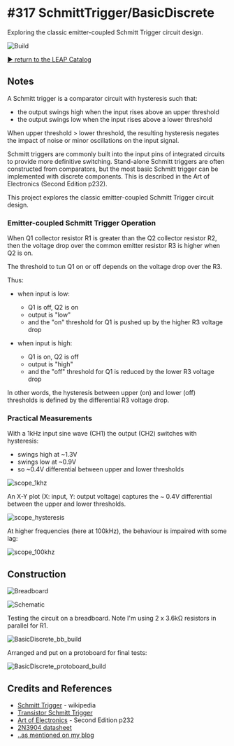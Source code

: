 # #317 SchmittTrigger/BasicDiscrete

Exploring the classic emitter-coupled Schmitt Trigger circuit design.

![Build](./assets/BasicDiscrete_build.jpg?raw=true)

[:arrow_forward: return to the LEAP Catalog](http://leap.tardate.com)

## Notes

A Schmitt trigger is a comparator circuit with hysteresis such that:

* the output swings high when the input rises above an upper threshold
* the output swings low when the input rises above a lower threshold

When upper threshold > lower threshold, the resulting hysteresis negates the impact of noise or minor oscillations on the input signal.

Schmitt triggers are commonly built into the input pins of integrated circuits to provide more definitive switching.
Stand-alone Schmitt triggers are often constructed from comparators, but the most basic Schmitt trigger can be implemented
with discrete components. This is described in the Art of Electronics (Second Edition p232).

This project explores the classic emitter-coupled Schmitt Trigger circuit design.

### Emitter-coupled Schmitt Trigger Operation

When Q1 collector resistor R1 is greater than the Q2 collector resistor R2,
then the voltage drop over the common emitter resistor R3 is higher when Q2 is on.

The threshold to tun Q1 on or off depends on the voltage drop over the R3.

Thus:

* when input is low:
  - Q1 is off, Q2 is on
  - output is "low"
  - and the "on" threshold for Q1 is pushed up by the higher R3 voltage drop

* when input is high:
  - Q1 is on, Q2 is off
  - output is "high"
  - and the "off" threshold for Q1 is reduced by the lower R3 voltage drop

In other words, the hysteresis between upper (on) and lower (off) thresholds is defined by the differential R3 voltage drop.

### Practical Measurements

With a 1kHz input sine wave (CH1) the output (CH2) switches with hysteresis:

* swings high at ~1.3V
* swings low at ~0.9V
* so ~0.4V differential between upper and lower thresholds

![scope_1khz](./assets/scope_1khz.gif?raw=true)

An X-Y plot (X: input, Y: output voltage) captures the ~ 0.4V differential between the upper and lower thresholds.

![scope_hysteresis](./assets/scope_hysteresis.gif?raw=true)

At higher frequencies (here at 100kHz), the behaviour is impaired with some lag:

![scope_100khz](./assets/scope_1khz.gif?raw=true)

## Construction

![Breadboard](./assets/BasicDiscrete_bb.jpg?raw=true)

![Schematic](./assets/BasicDiscrete_schematic.jpg?raw=true)

Testing the circuit on a breadboard. Note I'm using 2 x 3.6kΩ resistors in parallel for R1.

![BasicDiscrete_bb_build](./assets/BasicDiscrete_bb_build.jpg?raw=true)

Arranged and put on a protoboard for final tests:

![BasicDiscrete_protoboard_build](./assets/BasicDiscrete_protoboard_build.jpg?raw=true)

## Credits and References
* [Schmitt Trigger](https://en.wikipedia.org/wiki/Schmitt_trigger) - wikipedia
* [Transistor Schmitt Trigger](http://howtomechatronics.com/how-it-works/electrical-engineering/transistor-schmitt-trigger/)
* [Art of Electronics](https://www.goodreads.com/book/show/569775.The_Art_of_Electronics) - Second Edition p232
* [2N3904 datasheet](http://www.futurlec.com/Transistors/2N3904.shtml)
* [..as mentioned on my blog](https://blog.tardate.com/2017/06/leap317-discrete-schmitt-trigger.html)
